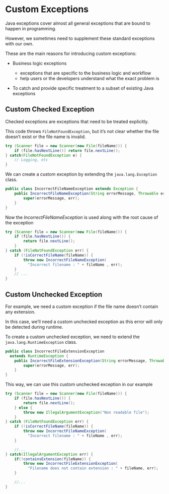 # Custom Exceptions

Java exceptions cover almost all general exceptions that are bound to happen in programming.

However, we sometimes need to supplement these standard exceptions with our own.

These are the main reasons for introducing custom exceptions:

- Business logic exceptions

  - exceptions that are specific to the business logic and workflow
  - help users or the developers understand what the exact problem is

- To catch and provide specific treatment to a subset of existing Java exceptions

## Custom Checked Exception

Checked exceptions are exceptions that need to be treated explicitly.

This code throws `FileNotFoundException`, but it’s not clear whether the file doesn’t exist or the file name is invalid.

```java
try (Scanner file = new Scanner(new File(fileName))) {
    if (file.hasNextLine()) return file.nextLine();
} catch(FileNotFoundException e) {
    // Logging, etc
}
```

We can create a custom exception by extending the `java.lang.Exception` class.

```java
public class IncorrectFileNameException extends Exception {
    public IncorrectFileNameException(String errorMessage, Throwable err) {
        super(errorMessage, err);
    }
}
```

Now the _IncorrectFileNameException_ is used along with the root cause of the exception

```java
try (Scanner file = new Scanner(new File(fileName))) {
    if (file.hasNextLine()) {
        return file.nextLine();
    }
} catch (FileNotFoundException err) {
    if (!isCorrectFileName(fileName)) {
        throw new IncorrectFileNameException(
          "Incorrect filename : " + fileName , err);
    }
    // ...
}
```

## Custom Unchecked Exception

For example, we need a custom exception if the file name doesn’t contain any extension.

In this case, we’ll need a custom unchecked exception as this error will only be detected during runtime.

To create a custom unchecked exception, we need to extend the `java.lang.RuntimeException` class.

```java
public class IncorrectFileExtensionException
  extends RuntimeException {
    public IncorrectFileExtensionException(String errorMessage, Throwable err) {
        super(errorMessage, err);
    }
}
```

This way, we can use this custom unchecked exception in our example

```java
try (Scanner file = new Scanner(new File(fileName))) {
    if (file.hasNextLine()) {
        return file.nextLine();
    } else {
        throw new IllegalArgumentException("Non readable file");
    }
} catch (FileNotFoundException err) {
    if (!isCorrectFileName(fileName)) {
        throw new IncorrectFileNameException(
          "Incorrect filename : " + fileName , err);
    }

    //...
} catch(IllegalArgumentException err) {
    if(!containsExtension(fileName)) {
        throw new IncorrectFileExtensionException(
          "Filename does not contain extension : " + fileName, err);
    }

    //...
}
```
